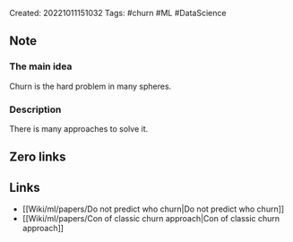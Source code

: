Created: 20221011151032
Tags: #churn #ML #DataScience 

## Note
### The main idea
Churn is the hard problem in many spheres.

### Description
There is many approaches to solve it.

## Zero links


## Links
- [[Wiki/ml/papers/Do not predict who churn|Do not predict who churn]]
- [[Wiki/ml/papers/Con of classic churn approach|Con of classic churn approach]]
